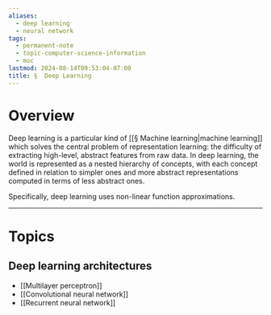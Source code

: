 ```yaml
---
aliases:
  - deep learning
  - neural network
tags:
  - permanent-note
  - topic-computer-science-information
  - moc
lastmod: 2024-08-14T09:53:04-07:00
title: §  Deep Learning
---
```

# Overview

Deep learning is a particular kind of [[§ Machine learning|machine learning]] which solves the central problem of representation learning: the difficulty of extracting high-level, abstract features from raw data. In deep learning, the world is represented as a nested hierarchy of concepts, with each concept defined in relation to simpler ones and more abstract representations computed in terms of less abstract ones.

Specifically, deep learning uses non-linear function approximations.

---
# Topics

## Deep learning architectures
- [[Multilayer perceptron]]
- [[Convolutional neural network]]
- [[Recurrent neural network]]
